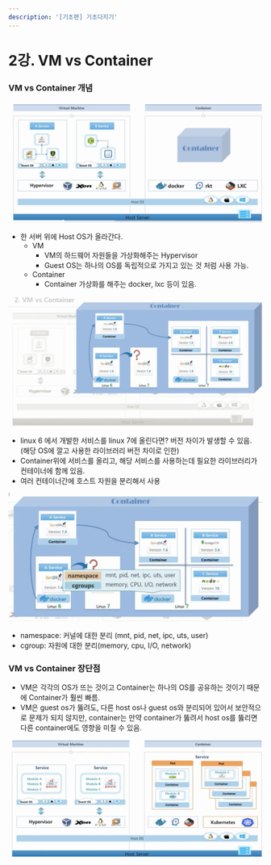 ```yaml
---
description: '[기초편] 기초다지기'
---
```


# 2강. VM vs Container

### VM vs Container 개념

![](../.gitbook/assets/2021-08-10-9.50.39.png)

* 한 서버 위에 Host OS가 올라간다.
  * VM
    * VM의 하드웨어 자원들을 가상화해주는 Hypervisor
    * Guest OS는 하나의 OS를 독립적으로 가지고 있는 것 처럼 사용 가능.
  * Container 
    * Container 가상화를 해주는 docker, lxc 등이 있음.



![](../.gitbook/assets/2021-08-10-9.48.07.png)

* linux 6 에서 개발한 서비스를 linux 7에 올린다면? 버전 차이가 발생할 수 있음. \(해당 OS에 깔고 사용한 라이브러리 버전 차이로 인한\)
* Container위에 서비스를 올리고, 해당 서비스를 사용하는데 필요한 라이브러리가 컨테이너에 함께 있음.
* 여러 컨테이너간에 호스트 자원을 분리해서 사용

![](../.gitbook/assets/2021-08-10-9.52.29.png)

* namespace: 커널에 대한 분리 \(mnt, pid, net, ipc, uts, user\)
* cgroup: 자원에 대한 분리\(memory, cpu, I/O, network\)

### VM vs Container 장단점

* VM은 각각의 OS가 뜨는 것이고 Container는 하나의 OS를 공유하는 것이기 때문에 Container가 훨씬 빠름.
* VM은 guest os가 뚫려도, 다른 host os나 guest os와 분리되어 있어서 보안적으로 문제가 되지 않지만, container는 만약 container가 뚫려서 host os를 뚫리면 다른 container에도 영향을 미칠 수 있음.

![](../.gitbook/assets/2021-08-10-9.58.20.png)



